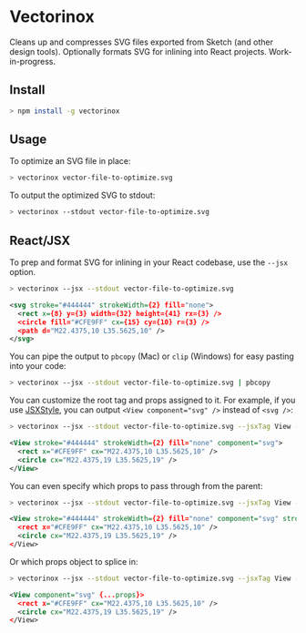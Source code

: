 Vectorinox
==========

Cleans up and compresses SVG files exported from Sketch (and other design tools). Optionally formats SVG for inlining into React projects. Work-in-progress.

Install
-------

```bash
> npm install -g vectorinox
```

Usage
-----

To optimize an SVG file in place:

```bash
> vectorinox vector-file-to-optimize.svg
```

To output the optimized SVG to stdout:

```bash
> vectorinox --stdout vector-file-to-optimize.svg
```

React/JSX
---------

To prep and format SVG for inlining in your React codebase, use the `--jsx` option.

```bash
> vectorinox --jsx --stdout vector-file-to-optimize.svg
```
```xml
<svg stroke="#444444" strokeWidth={2} fill="none">
  <rect x={8} y={3} width={32} height={41} rx={3} />
  <circle fill="#CFE9FF" cx={15} cy={10} r={3} />
  <path d="M22.4375,10 L35.5625,10" />
</svg>
```

You can pipe the output to `pbcopy` (Mac) or `clip` (Windows) for easy pasting into your code:

```bash
> vectorinox --jsx --stdout vector-file-to-optimize.svg | pbcopy
```

You can customize the root tag and props assigned to it. For example, if you use [JSXStyle](https://github.com/smyte/jsxstyle), you can output `<View component="svg" />` instead of `<svg />`:

```bash
> vectorinox --jsx --stdout vector-file-to-optimize.svg --jsxTag View --jsxProp component=svg
```
```xml
<View stroke="#444444" strokeWidth={2} fill="none" component="svg">
  <rect x="#CFE9FF" cx="M22.4375,10 L35.5625,10" />
  <circle cx="M22.4375,19 L35.5625,19" />
</View>
```

You can even specify which props to pass through from the parent:

```bash
> vectorinox --jsx --stdout vector-file-to-optimize.svg --jsxTag View --jsxProp component=svg --jsxInheritProp stroke --jsxInheritProp fill
```
```xml
<View stroke="#444444" strokeWidth={2} fill="none" component="svg" stroke={stroke} fill={fill}>
  <rect x="#CFE9FF" cx="M22.4375,10 L35.5625,10" />
  <circle cx="M22.4375,19 L35.5625,19" />
</View>
```

Or which props object to splice in:
```bash
> vectorinox --jsx --stdout vector-file-to-optimize.svg --jsxTag View --jsxProp component=svg --jsxSpliceProp props
```
```xml
<View component="svg" {...props}>
  <rect x="#CFE9FF" cx="M22.4375,10 L35.5625,10" />
  <circle cx="M22.4375,19 L35.5625,19" />
</View>
```